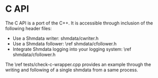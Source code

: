 C API
=====

The C API is a port of the C++. It is accessible through inclusion of the following header files:
* Use a Shmdata writer: shmdata/cwriter.h
* Use a Shmdata follower: \ref shmdata/cfollower.h
* Integrate Shmdata logging into your logging system: \ref shmdata/cfollower.h

The \ref tests/check-c-wrapper.cpp provides an example through the writing and following of a single shmdata from a same process.
